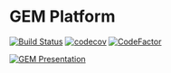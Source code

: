 # GEM Platform

[![Build Status](https://travis-ci.com/gem-platform/gem-app.svg?branch=master)](https://travis-ci.com/gem-platform/gem-app)
[![codecov](https://codecov.io/gh/gem-platform/gem/branch/master/graph/badge.svg)](https://codecov.io/gh/gem-platform/gem-app)
[![CodeFactor](https://www.codefactor.io/repository/github/gem-platform/gem-app/badge)](https://www.codefactor.io/repository/github/gem-platform/gem-app)

[![GEM Presentation](https://i.imgur.com/jtNPF99.png)](http://www.youtube.com/watch?v=eWJo7mtb9kY "GEM Presentation")
